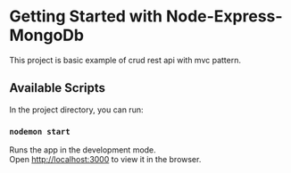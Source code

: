 # Getting Started with Node-Express-MongoDb

This project is basic example of crud rest api with mvc pattern.

## Available Scripts

In the project directory, you can run:

### `nodemon start`

Runs the app in the development mode.\
Open [http://localhost:3000](http://localhost:3000) to view it in the browser.
